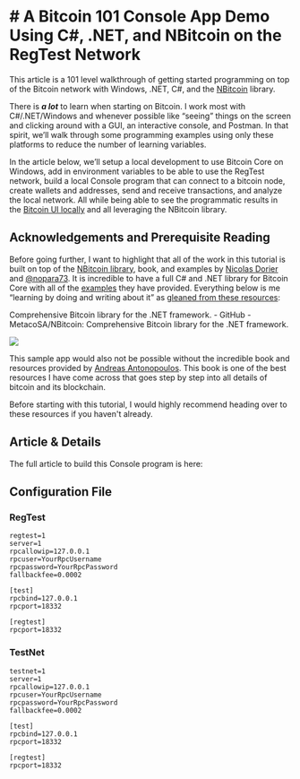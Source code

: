 ﻿# # A Bitcoin 101 Console App Demo Using C#, .NET, and NBitcoin on the RegTest Network

This article is a 101 level walkthrough of getting started programming on top of the Bitcoin network with Windows, .NET, C#, and the  [NBitcoin](https://github.com/MetacoSA/NBitcoin)  library.

There is  **_a lot_** to learn when starting on Bitcoin. I work most with C#/.NET/Windows and whenever possible like “seeing” things on the screen and clicking around with a GUI, an interactive console, and Postman. In that spirit, we’ll walk through some programming examples using only these platforms to reduce the number of learning variables.

In the article below, we’ll setup a local development to use Bitcoin Core on Windows, add in environment variables to be able to use the RegTest network, build a local Console program that can connect to a bitcoin node, create wallets and addresses, send and receive transactions, and analyze the local network. All while being able to see the programmatic results in the  [Bitcoin UI locally](https://bitcoin.org/en/bitcoin-core/features/user-interface)  and all leveraging the NBitcoin library.


## Acknowledgements and Prerequisite Reading  

Before going further, I want to highlight that all of the work in this tutorial is built on top of the  [NBitcoin library](https://github.com/MetacoSA/NBitcoin), book, and examples by  [Nicolas Dorier](https://twitter.com/NicolasDorier)  and  [@nopara73](https://twitter.com/nopara73). It is incredible to have a full C# and .NET library for Bitcoin Core with all of the  [examples](https://github.com/ProgrammingBlockchain/ProgrammingBlockchainCodeExamples)  they have provided. Everything below is me “learning by doing and writing about it” as  [gleaned from these resources](https://programmingblockchain.gitbook.io/programmingblockchain/):

[](https://github.com/MetacoSA/NBitcoin)

Comprehensive Bitcoin library for the .NET framework. - GitHub - MetacoSA/NBitcoin: Comprehensive Bitcoin library for the .NET framework.

![](https://opengraph.githubassets.com/506ec3e2faa12d0b49df7338f307a4d4531431534c36f6ae92c35cff3f9290e1/MetacoSA/NBitcoin)

This sample app would also not be possible without the incredible book and resources provided by  [Andreas Antonopoulos](https://aantonop.com/). This book is one of the best resources I have come across that goes step by step into all details of bitcoin and its blockchain.

[](https://github.com/bitcoinbook/bitcoinbook)

Before starting with this tutorial, I would highly recommend heading over to these resources if you haven't already.

## Article & Details

The full article to build this Console program is here:

## Configuration File

### RegTest

```
regtest=1
server=1
rpcallowip=127.0.0.1
rpcuser=YourRpcUsername
rpcpassword=YourRpcPassword
fallbackfee=0.0002

[test]
rpcbind=127.0.0.1
rpcport=18332

[regtest]
rpcport=18332

```

### TestNet

```
testnet=1
server=1
rpcallowip=127.0.0.1
rpcuser=YourRpcUsername
rpcpassword=YourRpcPassword
fallbackfee=0.0002

[test]
rpcbind=127.0.0.1
rpcport=18332

[regtest]
rpcport=18332
```
